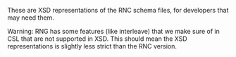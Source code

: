 These are XSD representations of the RNC schema files, for developers that 
may need them.

Warning: RNG has some features (like interleave) that we make sure of in 
CSL that are not supported in XSD. This should mean the XSD representations 
is slightly less strict than the RNC version.
